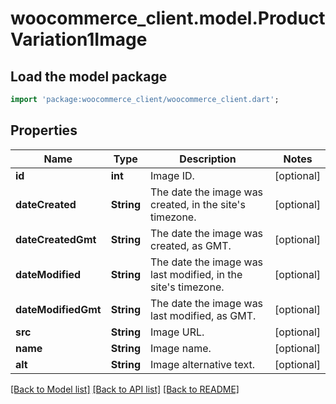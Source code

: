 # woocommerce_client.model.ProductVariation1Image

## Load the model package
```dart
import 'package:woocommerce_client/woocommerce_client.dart';
```

## Properties
Name | Type | Description | Notes
------------ | ------------- | ------------- | -------------
**id** | **int** | Image ID. | [optional] 
**dateCreated** | **String** | The date the image was created, in the site's timezone. | [optional] 
**dateCreatedGmt** | **String** | The date the image was created, as GMT. | [optional] 
**dateModified** | **String** | The date the image was last modified, in the site's timezone. | [optional] 
**dateModifiedGmt** | **String** | The date the image was last modified, as GMT. | [optional] 
**src** | **String** | Image URL. | [optional] 
**name** | **String** | Image name. | [optional] 
**alt** | **String** | Image alternative text. | [optional] 

[[Back to Model list]](../README.md#documentation-for-models) [[Back to API list]](../README.md#documentation-for-api-endpoints) [[Back to README]](../README.md)


